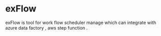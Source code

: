 # exFlow
exFlow is tool for work flow scheduler manage which can integrate with azure data factory , aws step function .  
